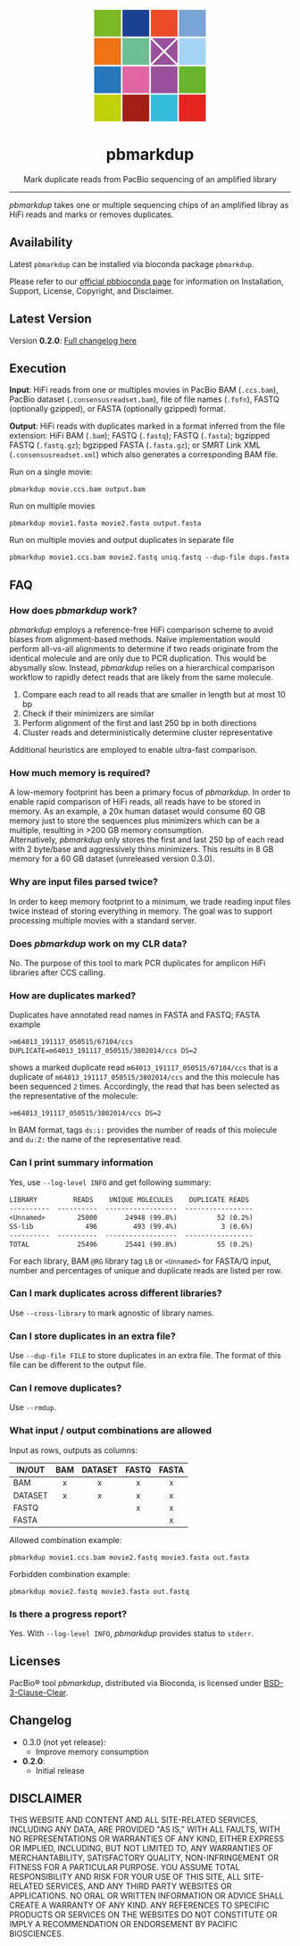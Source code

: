 <p align="center">
  <img src="img/pbmarkdup-logo.png" alt="CCS logo" width="200px"/>
</p>
<h1 align="center">pbmarkdup</h1>
<p align="center">Mark duplicate reads from PacBio sequencing of an amplified library</p>

***

_pbmarkdup_ takes one or multiple sequencing chips of an amplified libray as
HiFi reads and marks or removes duplicates.

## Availability
Latest `pbmarkdup` can be installed via bioconda package `pbmarkdup`.

Please refer to our [official pbbioconda page](https://github.com/PacificBiosciences/pbbioconda)
for information on Installation, Support, License, Copyright, and Disclaimer.

## Latest Version
Version **0.2.0**: [Full changelog here](#changelog)

## Execution
**Input**: HiFi reads from one or multiples movies in PacBio BAM (`.ccs.bam`),
PacBio dataset (`.consensusreadset.bam`), file of file names (`.fofn`),
FASTQ (optionally gzipped), or FASTA (optionally gzipped) format.

**Output**: HiFi reads with duplicates marked in a format inferred from the
file extension: HiFi BAM (`.bam`); FASTQ (`.fastq`); FASTQ (`.fasta`);
bgzipped FASTQ (`.fastq.gz`); bgzipped FASTA (`.fasta.gz`); or SMRT Link XML
(`.consensusreadset.xml`) which also generates a corresponding BAM file.

Run on a single movie:

    pbmarkdup movie.ccs.bam output.bam

Run on multiple movies

    pbmarkdup movie1.fasta movie2.fasta output.fasta

Run on multiple movies and output duplicates in separate file

    pbmarkdup movie1.ccs.bam movie2.fastq uniq.fastq --dup-file dups.fasta

## FAQ

### How does _pbmarkdup_ work?
_pbmarkdup_ employs a reference-free HiFi comparison scheme to avoid biases
from alignment-based methods.
Naïve implementation would perform all-vs-all alignments to determine if two
reads originate from the identical molecule and are only due to PCR duplication.
This would be abysmally slow.
Instead, _pbmarkdup_ relies on a hierarchical comparison workflow to rapidly
detect reads that are likely from the same molecule.

1) Compare each read to all reads that are smaller in length but at most 10 bp
2) Check if their minimizers are similar
3) Perform alignment of the first and last 250 bp in both directions
4) Cluster reads and deterministically determine cluster representative

Additional heuristics are employed to enable ultra-fast comparison.

### How much memory is required?
A low-memory footprint has been a primary focus of _pbmarkdup_. In order to
enable rapid comparison of HiFi reads, all reads have to be stored in memory.
As an example, a 20x human dataset would consume 60 GB memory just to store the
sequences plus minimizers which can be a multiple, resulting in >200 GB memory
consumption.\
Alternatively, _pbmarkdup_ only stores the first and last 250 bp of each read
with 2 byte/base and aggressively thins minimizers. This results in 8 GB memory
for a 60 GB dataset (unreleased version 0.3.0).

### Why are input files parsed twice?
In order to keep memory footprint to a minimum, we trade reading input files
twice instead of storing everything in memory. The goal was to support
processing multiple movies with a standard server.

### Does _pbmarkdup_ work on my CLR data?
No. The purpose of this tool to mark PCR duplicates for amplicon HiFi libraries
after CCS calling.

### How are duplicates marked?
Duplicates have annotated read names in FASTA and FASTQ; FASTA example

    >m64013_191117_050515/67104/ccs DUPLICATE=m64013_191117_050515/3802014/ccs DS=2

shows a marked duplicate read `m64013_191117_050515/67104/ccs` that is a duplicate
of `m64013_191117_050515/3802014/ccs` and the this molecule has been sequenced
`2` times. Accordingly, the read that has been selected as the representative
of the molecule:

    >m64013_191117_050515/3802014/ccs DS=2

In BAM format, tags `ds:i:` provides the number of reads of this molecule and
`du:Z:` the name of the representative read.

### Can I print summary information
Yes, use `--log-level INFO` and get following summary:

```
LIBRARY         READS    UNIQUE MOLECULES    DUPLICATE READS
----------  ----------  ------------------  -----------------
<Unnamed>        25000       24948 (99.8%)          52 (0.2%)
SS-lib             496         493 (99.4%)           3 (0.6%)
----------  ----------  ------------------  -----------------
TOTAL            25496       25441 (99.8%)          55 (0.2%)
```

For each library, BAM `@RG` library tag `LB` or `<Unnamed>` for FASTA/Q input,
number and percentages of unique and duplicate reads are listed per row.

### Can I mark duplicates across different libraries?
Use `--cross-library` to mark agnostic of library names.

### Can I store duplicates in an extra file?
Use `--dup-file FILE` to store duplicates in an extra file. The format of this
file can be different to the output file.

### Can I remove duplicates?
Use `--rmdup`.

### What input / output combinations are allowed

Input as rows, outputs as columns:

| IN/OUT  | BAM | DATASET | FASTQ | FASTA |
| ------- | :-: | :-----: | :---: | :---: |
| BAM     | x   | x       | x     | x     |
| DATASET | x   | x       | x     | x     |
| FASTQ   |     |         | x     | x     |
| FASTA   |     |         |       | x     |

Allowed combination example:

    pbmarkdup movie1.ccs.bam movie2.fastq movie3.fasta out.fasta

Forbidden combination example:

    pbmarkdup movie2.fastq movie3.fasta out.fastq

### Is there a progress report?
Yes. With `--log-level INFO`, _pbmarkdup_ provides status to `stderr`.

## Licenses
PacBio® tool _pbmarkdup_, distributed via Bioconda, is licensed under
[BSD-3-Clause-Clear](https://spdx.org/licenses/BSD-3-Clause-Clear.html).

## Changelog

 * 0.3.0 (not yet release):
   * Improve memory consumption
 * **0.2.0**:
   * Initial release

## DISCLAIMER
THIS WEBSITE AND CONTENT AND ALL SITE-RELATED SERVICES, INCLUDING ANY DATA, ARE PROVIDED "AS IS," WITH ALL FAULTS, WITH NO REPRESENTATIONS OR WARRANTIES OF ANY KIND, EITHER EXPRESS OR IMPLIED, INCLUDING, BUT NOT LIMITED TO, ANY WARRANTIES OF MERCHANTABILITY, SATISFACTORY QUALITY, NON-INFRINGEMENT OR FITNESS FOR A PARTICULAR PURPOSE. YOU ASSUME TOTAL RESPONSIBILITY AND RISK FOR YOUR USE OF THIS SITE, ALL SITE-RELATED SERVICES, AND ANY THIRD PARTY WEBSITES OR APPLICATIONS. NO ORAL OR WRITTEN INFORMATION OR ADVICE SHALL CREATE A WARRANTY OF ANY KIND. ANY REFERENCES TO SPECIFIC PRODUCTS OR SERVICES ON THE WEBSITES DO NOT CONSTITUTE OR IMPLY A RECOMMENDATION OR ENDORSEMENT BY PACIFIC BIOSCIENCES.
